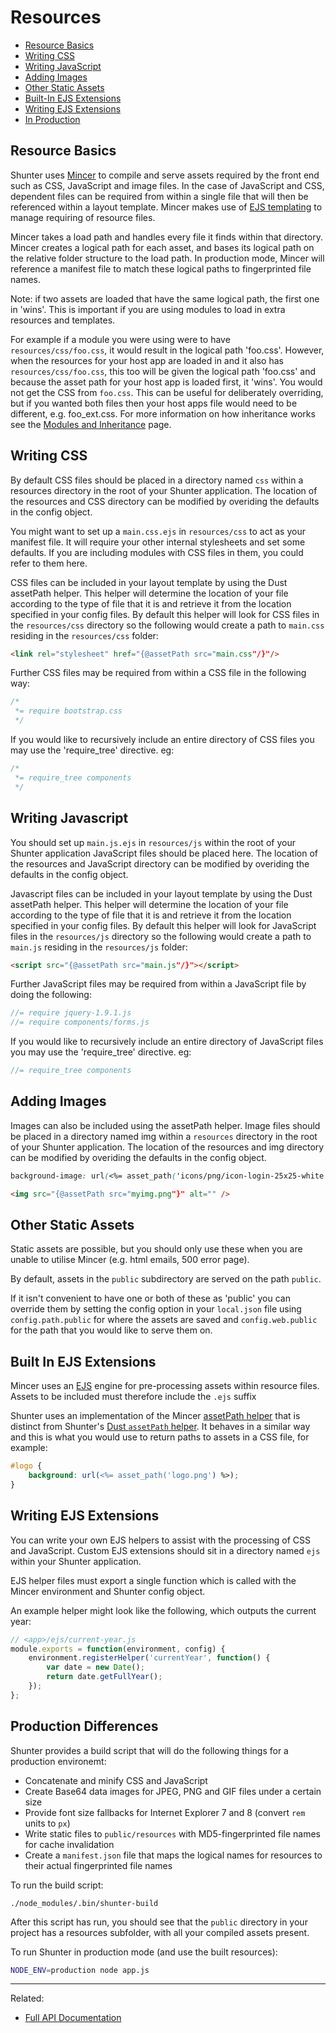 
Resources
=========

- [Resource Basics](#resource-basics)
- [Writing CSS](#writing-css)
- [Writing JavaScript](#writing-javascript)
- [Adding Images](#adding-images)
- [Other Static Assets](#other-static-assets)
- [Built-In EJS Extensions](#built-in-ejs-extensions)
- [Writing EJS Extensions](#writing-ejs-extensions)
- [In Production](#production-differences)


Resource Basics
---------------

Shunter uses [Mincer](http://nodeca.github.io/mincer/) to compile and serve assets required by the front end such as CSS, JavaScript and image files. In the case of JavaScript and CSS, dependent files can be required from within a single file that will then be referenced within a layout template. Mincer makes use of [EJS templating](http://www.embeddedjs.com/) to manage requiring of resource files.

Mincer takes a load path and handles every file it finds within that directory. Mincer creates a logical path for each asset, and bases its logical path on the relative folder structure to the load path. In production mode, Mincer will reference a manifest file to match these logical paths to fingerprinted file names.

Note: if two assets are loaded that have the same logical path, the first one in 'wins'. This is important if you are using modules to load in extra resources and templates.

For example if a module you were using were to have `resources/css/foo.css`, it would result in the logical path 'foo.css'. However, when the resources for your host app are loaded in and it also has `resources/css/foo.css`, this too will be given the logical path 'foo.css' and because the asset path for your host app is loaded first, it 'wins'. You would not get the CSS from `foo.css`. This can be useful for deliberately overriding, but if you wanted both files then your host apps file would need to be different, e.g. foo_ext.css. For more information on how inheritance works see the [Modules and Inheritance](modules.md) page.


Writing CSS
-----------

By default CSS files should be placed in a directory named `css` within a resources directory in the root of your Shunter application. The location of the resources and CSS directory can be modified by overiding the defaults in the config object. 

You might want to set up a `main.css.ejs` in `resources/css` to act as your manifest file. It will require your other internal stylesheets and set some defaults. If you are including modules with CSS files in them, you could refer to them here.

CSS files can be included in your layout template by using the Dust assetPath helper. This helper will determine the location of your file according to the type of file that it is and retrieve it from the location specified in your config files. By default this helper will look for CSS files in the `resources/css` directory so the following would create a path to `main.css` residing in the `resources/css` folder:

```html
<link rel="stylesheet" href="{@assetPath src="main.css"/}"/>
``` 

Further CSS files may be required from within a CSS file in the following way:

```css
/*
 *= require bootstrap.css
 */
```

If you would like to recursively include an entire directory of CSS files you may use the 'require_tree' directive. eg:

```css
/*
 *= require_tree components
 */
```


Writing Javascript
------------------

You should set up `main.js.ejs` in `resources/js` within the root of your Shunter application JavaScript files should be placed here. The location of the resources and JavaScript directory can be modified by overiding the defaults in the config object.

Javascript files can be included in your layout template by using the Dust assetPath helper. This helper will determine the location of your file according to the type of file that it is and retrieve it from the location specified in your config files. By default this helper will look for JavaScript files in the `resources/js` directory so the following would create a path to `main.js` residing in the `resources/js` folder:

```html
<script src="{@assetPath src="main.js"/}"></script>
``` 

Further JavaScript files may be required from within a JavaScript file by doing the following:

```js
//= require jquery-1.9.1.js
//= require components/forms.js
```

If you would like to recursively include an entire directory of JavaScript files you may use the 'require_tree' directive. eg:

```js
//= require_tree components
```


Adding Images
-------------

Images can also be included using the assetPath helper. Image files should be placed in a directory named img within a `resources` directory in the root of your Shunter application. The location of the resources and img directory can be modified by overiding the defaults in the config object.

```css
background-image: url(<%= asset_path('icons/png/icon-login-25x25-white.png') %>);
```

```html
<img src="{@assetPath src="myimg.png"}" alt="" />
```


Other Static Assets
-------------------

Static assets are possible, but you should only use these when you are unable to utilise Mincer (e.g. html emails, 500 error page).

By default, assets in the `public` subdirectory are served on the path `public`.

If it isn't convenient to have one or both of these as 'public' you can override them by setting the config option in your `local.json` file using `config.path.public` for where the assets are saved and `config.web.public` for the path that you would like to serve them on.


Built In EJS Extensions
-----------------------

Mincer uses an [EJS](https://www.npmjs.com/package/ejs) engine for pre-processing assets within resource files. Assets to be included must therefore include the `.ejs` suffix 

Shunter uses an implementation of the Mincer [assetPath helper](http://nodeca.github.io/mincer/#assetPath) that is distinct from Shunter's [Dust `assetPath` helper](templates.md#the-assetpath-helper). It behaves in a similar way and this is what you would use to return paths to assets in a CSS file, for example:

```css
#logo {
    background: url(<%= asset_path('logo.png') %>);
}
```


Writing EJS Extensions
----------------------

You can write your own EJS helpers to assist with the processing of CSS and JavaScript. Custom EJS extensions should sit in a directory named `ejs` within your Shunter application.

EJS helper files must export a single function which is called with the Mincer environment and Shunter config object.

An example helper might look like the following, which outputs the current year:

```js
// <app>/ejs/current-year.js
module.exports = function(environment, config) {
    environment.registerHelper('currentYear', function() {
        var date = new Date();
        return date.getFullYear();
    });
};
```


Production Differences
----------------------

Shunter provides a build script that will do the following things for a production environemt:

* Concatenate and minify CSS and JavaScript
* Create Base64 data images for JPEG, PNG and GIF files under a certain size
* Provide font size fallbacks for Internet Explorer 7 and 8 (convert `rem` units to `px`)
* Write static files to `public/resources` with MD5-fingerprinted file names for cache invalidation
* Create a `manifest.json` file that maps the logical names for resources to their actual fingerprinted file names

To run the build script:

```
./node_modules/.bin/shunter-build
```

After this script has run, you should see that the  `public` directory in your project has a resources subfolder, with all your compiled assets present.

To run Shunter in production mode (and use the built resources):

```sh
NODE_ENV=production node app.js
```


---

Related:

- [Full API Documentation](../usage.md)
